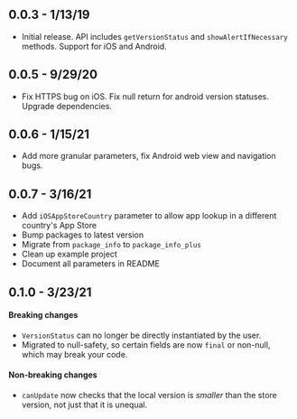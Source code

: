 ## 0.0.3 - 1/13/19

* Initial release. API includes `getVersionStatus` and `showAlertIfNecessary` methods. Support for iOS and Android.

## 0.0.5 - 9/29/20

* Fix HTTPS bug on iOS. Fix null return for android version statuses. Upgrade dependencies.

## 0.0.6 - 1/15/21

* Add more granular parameters, fix Android web view and navigation bugs.

## 0.0.7 - 3/16/21

* Add `iOSAppStoreCountry` parameter to allow app lookup in a different country's App Store
* Bump packages to latest version
* Migrate from `package_info` to `package_info_plus`
* Clean up example project
* Document all parameters in README

## 0.1.0 - 3/23/21

#### Breaking changes

* `VersionStatus` can no longer be directly instantiated by the user.
* Migrated to null-safety, so certain fields are now `final` or non-null, which may break your code.

#### Non-breaking changes

* `canUpdate` now checks that the local version is *smaller* than the store version, not just that it is unequal.